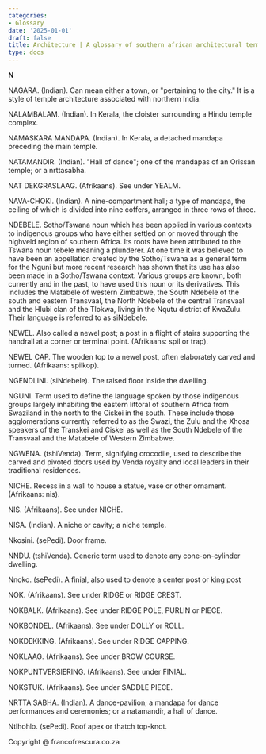 ```yaml
---
categories:
- Glossary
date: '2025-01-01'
draft: false
title: Architecture | A glossary of southern african architectural terms
type: docs
---
```


**N**

NAGARA. (Indian). Can mean either a town, or "pertaining to the city." It is a style of temple architecture associated with northern India.

NALAMBALAM. (Indian). In Kerala, the cloister surrounding a Hindu temple complex.

NAMASKARA MANDAPA. (Indian). In Kerala, a detached mandapa preceding the main temple.

NATAMANDIR. (Indian). "Hall of dance"; one of the mandapas of an Orissan temple; or a nrttasabha.

NAT DEKGRASLAAG. (Afrikaans). See under YEALM.

NAVA-CHOKI. (Indian). A nine-compartment hall; a type of mandapa, the ceiling of which is divided into nine coffers, arranged in three rows of three.

NDEBELE. Sotho/Tswana noun which has been applied in various contexts to indigenous groups who have either settled on or moved through the highveld region of southern Africa. Its roots have been attributed to the Tswana noun tebele meaning a plunderer. At one time it was believed to have been an appellation created by the Sotho/Tswana as a general term for the Nguni but more recent research has shown that its use has also been made in a Sotho/Tswana context. Various groups are known, both currently and in the past, to have used this noun or its derivatives. This includes the Matabele of western Zimbabwe, the South Ndebele of the south and eastern Transvaal, the North Ndebele of the central Transvaal and the Hlubi clan of the Tlokwa, living in the Nqutu district of KwaZulu. Their language is referred to as siNdebele.

NEWEL. Also called a newel post; a post in a flight of stairs supporting the handrail at a corner or terminal point. (Afrikaans: spil or trap).

NEWEL CAP. The wooden top to a newel post, often elaborately carved and turned. (Afrikaans: spilkop).

NGENDLINI. (siNdebele). The raised floor inside the dwelling.

NGUNI. Term used to define the language spoken by those indigenous groups largely inhabiting the eastern littoral of southern Africa from Swaziland in the north to the Ciskei in the south. These include those agglomerations currently referred to as the Swazi, the Zulu and the Xhosa speakers of the Transkei and Ciskei as well as the South Ndebele of the Transvaal and the Matabele of Western Zimbabwe.

NGWENA. (tshiVenda). Term, signifying crocodile, used to describe the carved and pivoted doors used by Venda royalty and local leaders in their traditional residences.

NICHE. Recess in a wall to house a statue, vase or other ornament. (Afrikaans: nis).

NIS. (Afrikaans). See under NICHE.

NISA. (Indian). A niche or cavity; a niche temple.

Nkosini. (sePedi). Door frame.

NNDU. (tshiVenda). Generic term used to denote any cone-on-cylinder dwelling.

Nnoko. (sePedi). A finial, also used to denote a center post or king post

NOK. (Afrikaans). See under RIDGE or RIDGE CREST.

NOKBALK. (Afrikaans). See under RIDGE POLE, PURLIN or PIECE.

NOKBONDEL. (Afrikaans). See under DOLLY or ROLL.

NOKDEKKING. (Afrikaans). See under RIDGE CAPPING.

NOKLAAG. (Afrikaans). See under BROW COURSE.

NOKPUNTVERSIERING. (Afrikaans). See under FINIAL.

NOKSTUK. (Afrikaans). See under SADDLE PIECE.

NRTTA SABHA. (Indian). A dance-pavilion; a mandapa for dance performances and ceremonies; or a natamandir, a hall of dance.

Ntlhohlo. (sePedi). Roof apex or thatch top-knot.

Copyright @ francofrescura.co.za